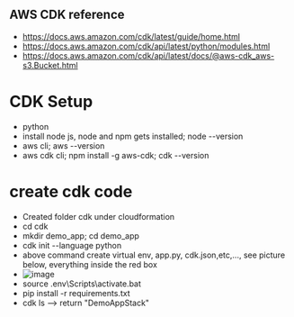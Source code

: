 ## AWS CDK reference
- https://docs.aws.amazon.com/cdk/latest/guide/home.html
- https://docs.aws.amazon.com/cdk/api/latest/python/modules.html
- https://docs.aws.amazon.com/cdk/api/latest/docs/@aws-cdk_aws-s3.Bucket.html


# CDK Setup
- python
- install node js, node and npm gets installed; node --version
- aws cli; aws --version
- aws cdk cli; npm install -g aws-cdk; cdk --version

# create cdk code
- Created folder cdk under cloudformation
- cd cdk
- mkdir demo_app; cd demo_app
- cdk init --language python
- above command create virtual env, app.py, cdk.json,etc,..., see picture below, everything inside the red box
- ![image](https://user-images.githubusercontent.com/52529498/144577501-434da460-105f-4b71-9ec4-45e47d0499bc.png)
- source .env\Scripts\activate.bat
- pip install -r requirements.txt
- cdk ls --> return "DemoAppStack"

